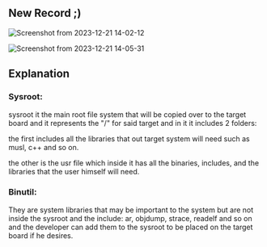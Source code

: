 ## New Record ;)

![Screenshot from 2023-12-21 14-02-12](https://github.com/omartarek376/Embedded-Linux/assets/111865747/f90c9bc5-9d14-4c6a-9d60-f2c14a68bd87)

![Screenshot from 2023-12-21 14-05-31](https://github.com/omartarek376/Embedded-Linux/assets/111865747/b6cfaa1f-b443-40cf-b816-3f969261630a)

## Explanation

### Sysroot:

sysroot it the main root file system that will be copied over to the target board and it represents the "/" for said target and in it it includes 2 folders:

the first includes all the libraries that out target system will need such as musl, c++ and so on.

the other is the usr file which inside it has all the binaries, includes, and the libraries that the user himself will need.

### Binutil:

They are system libraries that may be important to the system but are not inside the sysroot and the include: ar, objdump, strace, readelf and so on
and the developer can add them to the sysroot to be placed on the target board if he desires.
